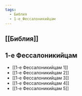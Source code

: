 ```yaml
---
tags:
  - Библия
  - 1-е_Фессалоникийцам
---
```

## [[Библия]]
## 1-е Фессалоникийцам
- [[1-е Фессалоникийцам 1]]
- [[1-е Фессалоникийцам 2]]
- [[1-е Фессалоникийцам 3]]
- [[1-е Фессалоникийцам 4]]
- [[1-е Фессалоникийцам 5]]
